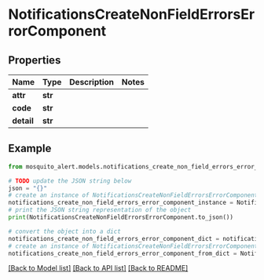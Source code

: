 # NotificationsCreateNonFieldErrorsErrorComponent


## Properties

Name | Type | Description | Notes
------------ | ------------- | ------------- | -------------
**attr** | **str** |  | 
**code** | **str** |  | 
**detail** | **str** |  | 

## Example

```python
from mosquito_alert.models.notifications_create_non_field_errors_error_component import NotificationsCreateNonFieldErrorsErrorComponent

# TODO update the JSON string below
json = "{}"
# create an instance of NotificationsCreateNonFieldErrorsErrorComponent from a JSON string
notifications_create_non_field_errors_error_component_instance = NotificationsCreateNonFieldErrorsErrorComponent.from_json(json)
# print the JSON string representation of the object
print(NotificationsCreateNonFieldErrorsErrorComponent.to_json())

# convert the object into a dict
notifications_create_non_field_errors_error_component_dict = notifications_create_non_field_errors_error_component_instance.to_dict()
# create an instance of NotificationsCreateNonFieldErrorsErrorComponent from a dict
notifications_create_non_field_errors_error_component_from_dict = NotificationsCreateNonFieldErrorsErrorComponent.from_dict(notifications_create_non_field_errors_error_component_dict)
```
[[Back to Model list]](../README.md#documentation-for-models) [[Back to API list]](../README.md#documentation-for-api-endpoints) [[Back to README]](../README.md)


